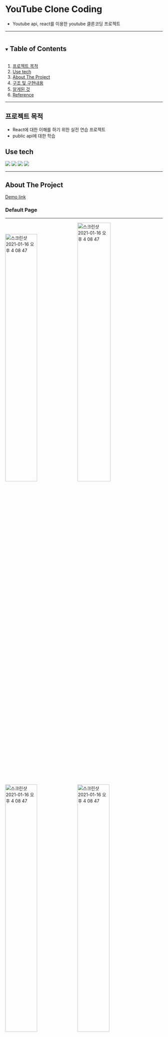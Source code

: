 <!--
*** Thanks for checking out the Best-README-Template. If you have a suggestion
*** that would make this better, please fork the repo and create a pull request
*** or simply open an issue with the tag "enhancement".
*** Thanks again! Now go create something AMAZING! :D
-->

<!-- PROJECT SHIELDS -->
<!--
*** I'm using markdown "reference style" links for readability.
*** Reference links are enclosed in brackets [ ] instead of parentheses ( ).
*** See the bottom of this document for the declaration of the reference variables
*** for contributors-url, forks-url, etc. This is an optional, concise syntax you may use.
*** https://www.markdownguide.org/basic-syntax/#reference-style-links
-->

<!-- PROJECT LOGO -->
# YouTube Clone Coding
- Youtube api, react를 이용한 youtube 클론코딩 프로젝트

---

<!-- TABLE OF CONTENTS -->
<details open="open">
  <summary><h2 style="display: inline-block">Table of Contents</h2></summary>
  <ol>
    <li><a href="#reason">프로젝트 목적</a></li>
    <li><a href="#use-tech">Use tech</a></li>
    <li>
      <a href="#about-the-project">About The Project</a>
    </li>
    <li><a href="#structure">구조 및 구현내용</a></li>
    <li><a href="#new">알게된 것</a></li>
    <li><a href="#reference">Reference</a></li>
  </ol>
</details>

---

<div id="reason"/>

## 프로젝트 목적

- React에 대한 이해를 하기 위한 실전 연습 프로젝트
- public api에 대한 학습


<!--USE TECH-->

## Use tech

<span id="use-tech">
  <img src="https://img.shields.io/badge/Javascript-orange?style=flat-square&logo=JavaScript&logoColor=white"/>
  <img src="https://img.shields.io/badge/css-blue?style=flat-square&logo=CSS3&logoColor=white"/>
  <img src="https://img.shields.io/badge/HTML-red?style=flat-square&logo=HTML5&logoColor=white"/>
  <img src="https://img.shields.io/badge/React-blue?style=flat-square&logo=React&logoColor=white"/>
</span>

---

<!-- ABOUT THE PROJECT -->

## About The Project

[Demo link](https://kwonkunkun.github.io/React_youtube/)

### Default Page
***

<div>
<img width="45%" alt="스크린샷 2021-01-16 오후 4 08 47" src="https://user-images.githubusercontent.com/59603575/105004696-ab828d80-5a77-11eb-8359-c9d177e5556e.png">
<img width="46%" alt="스크린샷 2021-01-16 오후 4 08 47" src="https://user-images.githubusercontent.com/59603575/105004700-acb3ba80-5a77-11eb-90f5-d29bb14a529c.png">
</div>

<div>
<img width="45%" alt="스크린샷 2021-01-16 오후 4 08 47" src="https://user-images.githubusercontent.com/59603575/105004705-ade4e780-5a77-11eb-8b62-feaf7d1a154e.png">
<img width="45%" alt="스크린샷 2021-01-16 오후 4 08 47" src="https://user-images.githubusercontent.com/59603575/105004712-af161480-5a77-11eb-9596-45b634795a43.png">
</div>

- youtube api의 popular video의 데이터를 받아 화면에 보이게 구현
- 미디어쿼리를 이용하여 화면에 따른 반응형 화면 구현

### Search Page (view video searched keyword)
***
<div>
<img width="45%" alt="스크린샷 2021-01-16 오후 4 09 47" src="https://user-images.githubusercontent.com/59603575/104805730-93133880-5815-11eb-8eeb-8efaf60912ca.png">
<img width="46%" alt="스크린샷 2021-01-16 오후 4 09 47" src="https://user-images.githubusercontent.com/59603575/105005989-62333d80-5a79-11eb-9bf4-d9dfd49bc9e2.png">
</div>

- 사용자가 search창에 입력한 keyword를 이용해서 youtube api의 search data를 받아와 화면에 보이게 구현
- 화면에 따른 반응형 화면 구현

### Play Page (view video clicked)
***

<div>
<img width="45%" alt="스크린샷 2021-01-16 오후 4 10 08" src="https://user-images.githubusercontent.com/59603575/105005981-5fd0e380-5a79-11eb-8254-4ac635cd33a6.png">
<img width="45%" alt="스크린샷 2021-01-16 오후 4 10 08" src="https://user-images.githubusercontent.com/59603575/105005975-5e9fb680-5a79-11eb-80b6-fbbed7d873ae.png">
</div>

- thumbnail을 눌렀을때 그 thumbnail의 videoid에 맞는 비디오를 화면에 보이게 구현
- 화면에 따른 반응형 화면 구현

### Mobile!!
<div>
<img width="30%" alt="image" src="https://user-images.githubusercontent.com/59603575/105007489-66605a80-5a7b-11eb-9b40-b2705c500957.png">
<img width="30%" alt="image" src="https://user-images.githubusercontent.com/59603575/105007992-028a6180-5a7c-11eb-9d77-5db73f8890eb.png">
</div>
---

## Structure

### 전체 구조

<img width="1680" alt="스크린샷 2021-01-16 오후 4 10 08" src="https://user-images.githubusercontent.com/59603575/104806018-b8a14180-5817-11eb-87f3-ebcf11d7e917.png">

***

### Search 기능

<img width="60%" style="margin:0; padding:0;" alt="스크린샷 2021-01-16 오후 4 10 08" src="https://user-images.githubusercontent.com/59603575/104806022-bc34c880-5817-11eb-8ce1-bc1dbb7dfd07.png">

1. Search form (검색창) 입력</br>
2. App에서 PAGE state 변경 </br>
3. Search video list에서 config에 getApiData요청 </br>
4. 그 데이터를 이용해서 thumnail render

***

### Thumbnail click시 video page로 가는 기능


<img width="60%" style="margin:0; padding:0;" alt="스크린샷 2021-01-16 오후 4 10 08" src="https://user-images.githubusercontent.com/59603575/104806020-ba6b0500-5817-11eb-910c-28f2f785ac98.png">
<span style="font-size: 1.1em; margin-left:1em; color: #3498db;">
1. Thumbnail img or container click</br>
2. App에서 PAGE state 변경 </br>
3. config에 받은 video id를 이용해서 getApiData요청 </br>
4. 그 데이터를 이용해서 video title, like 등의 데이터들을 받아와서 video contanier에서 render

---

<div id="new"/>

## 알게된 것

- React의 state, props를 이해
- component와 pure component의 차이점 학습
- React hook 학습
- postcss 학습
- public api의 사용법, postman 이용방법 학습
- 부족한 css의 grid에 대한 이해

---

## Reference

Reference Link : </br>
[youtube api](https://developers.google.com/youtube/v3/getting-started?hl=ko) </br>
[create react](https://create-react-app.dev)</br>
[dream coding ellie](https://academy.dream-coding.com/enrollments#)

<!-- MARKDOWN LINKS & IMAGES -->
<!-- https://www.markdownguide.org/basic-syntax/#reference-style-links -->

[contributors-shield]: https://img.shields.io/github/contributors/othneildrew/Best-README-Template.svg?style=for-the-badge
[contributors-url]: https://github.com/othneildrew/Best-README-Template/graphs/contributors
[forks-shield]: https://img.shields.io/github/forks/othneildrew/Best-README-Template.svg?style=for-the-badge
[forks-url]: https://github.com/othneildrew/Best-README-Template/network/members
[stars-shield]: https://img.shields.io/github/stars/othneildrew/Best-README-Template.svg?style=for-the-badge
[stars-url]: https://github.com/othneildrew/Best-README-Template/stargazers
[issues-shield]: https://img.shields.io/github/issues/othneildrew/Best-README-Template.svg?style=for-the-badge
[issues-url]: https://github.com/othneildrew/Best-README-Template/issues
[license-shield]: https://img.shields.io/github/license/othneildrew/Best-README-Template.svg?style=for-the-badge
[license-url]: https://github.com/othneildrew/Best-README-Template/blob/master/LICENSE.txt
[linkedin-shield]: https://img.shields.io/badge/-LinkedIn-black.svg?style=for-the-badge&logo=linkedin&colorB=555
[linkedin-url]: https://linkedin.com/in/othneildrew
[product-screenshot]: images/screenshot.png
